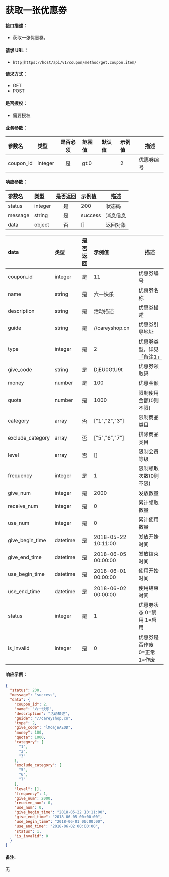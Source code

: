 # 获取一张优惠劵

#### 接口描述：
- 获取一张优惠劵。

#### 请求 URL：
- `http|https://host/api/v1/coupon/method/get.coupon.item/`

#### 请求方式：
- GET
- POST

#### 是否授权：
- 需要授权

#### 业务参数：
|参数名|类型|是否必须|范围值|默认值|示例值|描述|
|:----|:---|:---:|:-----|:-----|:-----|-----|
|coupon_id |integer |是 |gt:0 | |2 |优惠劵编号 |

#### 响应参数：
|参数名|类型|是否返回|示例值|描述|
|:-----|:-----|:---:|:-----|-----|
|status |integer |是 |200 |状态码 |
|message |string |是 |success |消息信息 |
|data |object |否 |[] |返回对象 |

|data|类型|是否返回|示例值|描述|
|:-----|:-----|:---:|:-----|-----|
|coupon_id |integer |是 |11 |优惠劵编号 |
|name |string |是 |六一快乐 |优惠劵名称 |
|description |string |是 |活动描述 |优惠劵描述 |
|guide |string |是 |//careyshop.cn |优惠劵引导地址 |
|type |integer |是 |2 |优惠劵类型，详见[「备注1」](https://doc.careyshop.cn/docs/admin_api/a-21523325752 "「备注1」") |
|give_code |string |是 |DjEU0GtU9t |优惠劵领取码 |
|money |number |是 |100 |优惠金额 |
|quota |number |是 |1000 |限制使用金额(0则不限) |
|category |array |否 |[&quot;1&quot;,&quot;2&quot;,&quot;3&quot;] |限制商品类目 |
|exclude_category |array |否 |[&quot;5&quot;,&quot;6&quot;,&quot;7&quot;] |排除商品类目 |
|level |array |否 |[] |限制会员等级 |
|frequency |integer |是 |1 |限制领取次数(0则不限) |
|give_num |integer |是 |2000 |发放数量 |
|receive_num |integer |是 |0 |累计领取数量 |
|use_num |integer |是 |0 |累计使用数量 |
|give_begin_time |datetime |是 |2018-05-22 10:11:00 |发放开始时间 |
|give_end_time |datetime |是 |2018-06-05 00:00:00 |发放结束时间 |
|use_begin_time |datetime |是 |2018-06-01 00:00:00 |使用开始时间 |
|use_end_time |datetime |是 |2018-06-02 00:00:00 |使用结束时间 |
|status |integer |是 |1 |优惠劵状态 0=禁用 1=启用 |
|is_invalid |integer |是 |0 |优惠劵是否作废 0=正常 1=作废 |

#### 响应示例：
```json
{
  "status": 200,
  "message": "success",
  "data": {
    "coupon_id": 2,
    "name": "六一快乐",
    "description": "活动描述",
    "guide": "//careyshop.cn",
    "type": 2,
    "give_code": "lMoajWAEOD",
    "money": 100,
    "quota": 1000,
    "category": [
      "1",
      "2",
      "3"
    ],
    "exclude_category": [
      "5",
      "6",
      "7"
    ],
    "level": [],
    "frequency": 1,
    "give_num": 2000,
    "receive_num": 0,
    "use_num": 0,
    "give_begin_time": "2018-05-22 10:11:00",
    "give_end_time": "2018-06-05 00:00:00",
    "use_begin_time": "2018-06-01 00:00:00",
    "use_end_time": "2018-06-02 00:00:00",
    "status": 1,
    "is_invalid": 0
  }
}
```

#### 备注:
无